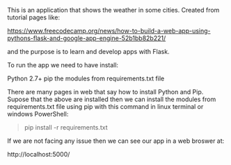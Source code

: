 This is an application that shows the weather in some cities. Created from tutorial pages like:

https://www.freecodecamp.org/news/how-to-build-a-web-app-using-pythons-flask-and-google-app-engine-52b1bb82b221/

and the purpose is to learn and develop apps with Flask.

To run the app we need to have install:

Python 2.7+ 
pip
the modules from requirements.txt file

There are many pages in web that say how to install Python and Pip.
Supose that the above are installed then we can install the modules from requirements.txt file
using pip with this command in linux terminal or windows PowerShell:

>  pip install -r requirements.txt


If we are not facing any issue then we can see our app in a web broswer at:

http://localhost:5000/


